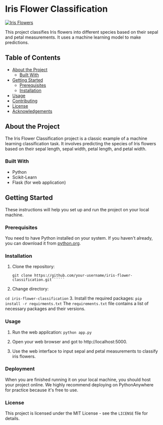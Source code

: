 # Iris Flower Classification

[![Iris Flowers](https://repository-images.githubusercontent.com/158275423/9a32d741-51c7-4573-9799-8d933ee642c6)](https://usman3454.pythonanywhere.com/)


This project classifies Iris flowers into different species based on their sepal and petal measurements. It uses a machine learning model to make predictions.

## Table of Contents

- [About the Project](#about-the-project)
  - [Built With](#built-with)
- [Getting Started](#getting-started)
  - [Prerequisites](#prerequisites)
  - [Installation](#installation)
- [Usage](#usage)
- [Contributing](#contributing)
- [License](#license)
- [Acknowledgements](#acknowledgements)

## About the Project

The Iris Flower Classification project is a classic example of a machine learning classification task. It involves predicting the species of Iris flowers based on their sepal length, sepal width, petal length, and petal width.

### Built With

- Python
- Scikit-Learn
- Flask (for web application)

## Getting Started

These instructions will help you set up and run the project on your local machine.

### Prerequisites

You need to have Python installed on your system. If you haven't already, you can download it from [python.org](https://www.python.org/downloads/).

### Installation

1. Clone the repository:

   ```
   git clone https://github.com/your-username/iris-flower-classification.git``````
2. Change directory:

  ```cd iris-flower-classification```
3. Install the required packages:
  ```pip install -r requirments.txt```
   The `requirements.txt` file contains a list of necessary packages and their versions.
  
### Usage
1. Run the web appilcation:
    ```python app.py```
2. Open your web browser and got to http://localhost:5000.

3. Use the web interface to input sepal and petal measurements to classify iris flowers.

### Deployment
When you are finished running it on your local machine, you should host your project online. We highly recommend deploying on PythonAnywhere for practice because it's free to use.

### License
This project is licensed under the MIT License - see the `LICENSE` file for details.
